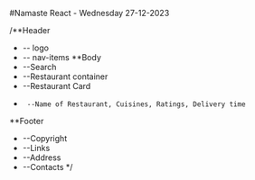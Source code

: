 #Namaste React - Wednesday 27-12-2023

/**Header
 * -- logo
 * -- nav-items
 **Body
 * --Search 
 * --Restaurant container
 *   --Restaurant Card
 *      --Name of Restaurant, Cuisines, Ratings, Delivery time
 **Footer
 * --Copyright
 * --Links
 * --Address
 * --Contacts
 */